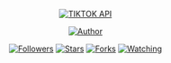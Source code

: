<p align="center">
<a href="#"><img title="TIKTOK API" src="https://img.shields.io/badge/TIKTOK API-blue?colorA=%23ff0000&colorB=%23017e40&style=for-the-badge"></a>
</p>
<p align="center">
<a href="https://github.com/inirey"><img title="Author" src="https://img.shields.io/badge/Author-Rey-red.svg?style=for-the-badge&logo=github"></a>
</p>
<p align="center">
<a href="https://github.com/inirey/followers"><img title="Followers" src="https://img.shields.io/github/followers/zennn08?color=blue&style=flat-square"></a>
<a href="https://github.com/inirey/megumikato2/stargazers/"><img title="Stars" src="https://img.shields.io/github/stars/inirey/tiktok-api-downloader?color=red&style=flat-square"></a>
<a href="https://github.com/inirey/megumikato2/network/members"><img title="Forks" src="https://img.shields.io/github/forks/inirey/tiktok-api-downloader?color=red&style=flat-square"></a>
<a href="https://github.com/inirey/megumikato2/watchers"><img title="Watching" src="https://img.shields.io/github/watchers/inirey/tiktok-api-downloader?label=Watchers&color=blue&style=flat-square"></a>
</p>
